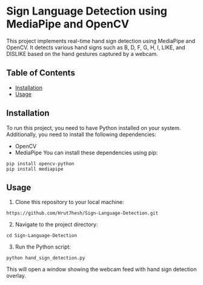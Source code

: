 # Sign Language Detection using MediaPipe and OpenCV
This project implements real-time hand sign detection using MediaPipe and OpenCV. It detects various hand signs such as B, D, F, G, H, I, LIKE, and DISLIKE based on the hand gestures captured by a webcam.
## Table of Contents

- [Installation](#installation)
- [Usage](#usage)
## Installation
To run this project, you need to have Python installed on your system. Additionally, you need to install the following dependencies:
- OpenCV
- MediaPipe
You can install these dependencies using pip:
```
pip install opencv-python
pip install mediapipe
```
## Usage
1. Clone this repository to your local machine:
```
https://github.com/Hrut7hesh/Sign-Language-Detection.git
```
2. Navigate to the project directory:
```
cd Sign-Language-Detection
```
3. Run the Python script:
```
python hand_sign_detection.py
```
This will open a window showing the webcam feed with hand sign detection overlay.
